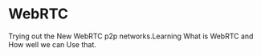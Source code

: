 # WebRTC
Trying out the New WebRTC p2p networks.Learning What is WebRTC and How well we can Use that.
